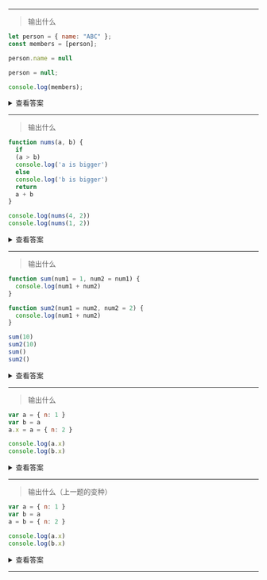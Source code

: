 ------

> 输出什么

```js
let person = { name: "ABC" };
const members = [person];

person.name = null

person = null;

console.log(members);
```

<details>
<summary> 查看答案 </summary>
    
    [ { name: null } ]

</details>

------

> 输出什么

```js
function nums(a, b) {
  if
  (a > b)
  console.log('a is bigger')
  else 
  console.log('b is bigger')
  return 
  a + b
}

console.log(nums(4, 2))
console.log(nums(1, 2))
```

<details>
<summary> 查看答案 </summary>
    
    a is bigger, undefined 、 b is bigger, undefined
    
这题有点坑人的意思，写法故意用了换行，return 换行后压根就没执行到 a + b

</details>

------

> 输出什么

```js
function sum(num1 = 1, num2 = num1) {
  console.log(num1 + num2)
}

function sum2(num1 = num2, num2 = 2) {
  console.log(num1 + num2)
}

sum(10)
sum2(10)
sum()
sum2()
```

<details>
<summary> 查看答案 </summary>
    
    sum(10)   // 20
    sum2(10)  // 12
    sum()     // 2
    sum2()    // Error
    
</details>

------

> 输出什么

```js
var a = { n: 1 }
var b = a
a.x = a = { n: 2 }

console.log(a.x)
console.log(b.x)
```

<details>
<summary> 查看答案 </summary>
    
    undefined 、{n: 2}

这道题主要是运算符优先级的问题，赋值结合性是从右向左的，但是这里的 a.x 优先级更高，所以是从左向右：
    
    a.x = a // 此时 a 为 { n: 1, x: { n: 1, x: .... } } 无限套娃
    a = { n: 2 } // 此时 a 为 { n: 2} 所以 a.x 就不存在了
    
</details>

------

> 输出什么（上一题的变种）

```js
var a = { n: 1 }
var b = a
a = b = { n: 2 }

console.log(a.x)
console.log(b.x)
```

<details>
<summary> 查看答案 </summary>
    
    undefined 、{n: 2}

这道题主要是运算符优先级的问题，赋值结合性是从右向左的，但是这里的 a.x 优先级更高，所以是从左向右：
    
    a.x = a // 此时 a 为 { n: 1, x: { n: 1, x: .... } } 无限套娃
    a = { n: 2 } // 此时 a 为 { n: 2} 所以 a.x 就不存在了
    
</details>

------
